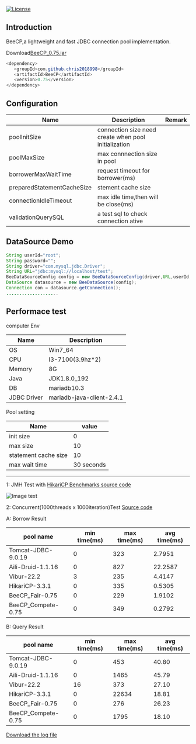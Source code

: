 [![License](https://img.shields.io/badge/license-Apache%202-4EB1BA.svg)](https://www.apache.org/licenses/LICENSE-2.0.html)

Introduction
---
BeeCP,a lightweight and  fast JDBC connection pool implementation. 

Download<a href="http://central.maven.org/maven2/com/github/chris2018998/BeeCP/0.75/BeeCP-0.75.jar">BeeCP_0.75.jar</a>

```java
<dependency>
   <groupId>com.github.chris2018998</groupId>
   <artifactId>BeeCP</artifactId>
   <version>0.75</version>
</dependency>

```

Configuration
---
|  Name  |   Description |   Remark |
| ------------ | ------------ | ------------ |
| poolInitSize  | connection size need create when pool initialization  |   |
| poolMaxSize |  max connnection size in pool |    |
| borrowerMaxWaitTime |request timeout for borrower(ms)  |   |
| preparedStatementCacheSize | stement cache size |   |
| connectionIdleTimeout  | max idle time,then will be close(ms)  |    |
| validationQuerySQL |  a test sql to check connection ative   |    |   |

DataSource Demo
---
```java
String userId="root";
String password="";
String driver="com.mysql.jdbc.Driver";
String URL="jdbc:mysql://localhost/test";
BeeDataSourceConfig config = new BeeDataSourceConfig(driver,URL,userId,password);
DataSource datasource = new BeeDataSource(config);
Connection con = datasource.getConnection();
....................
```

Performace test
---

computer Env

|  Name        |  Description | 
| ------------ | ------------ | 
|  OS          | Win7_64      |   
| CPU          | I3-7100(3.9hz*2) |  
| Memory       | 8G           |   
| Java         |JDK1.8.0_192  |  
|  DB          | mariadb10.3  |  
| JDBC Driver  | mariadb-java-client-2.4.1  |   |  

Pool setting 

|  Name                |  value     | 
| ------------         | -----------| 
| init size            | 0          |   
| max size             | 10         |  
| statement cache size | 10         | 
| max wait time        | 30 seconds |  |  

---
1: JMH Test with <a href="https://github.com/Chris2018998/BeeCP/blob/master/doc/HikariCP-jdbcBech.zip">HikariCP Benchmarks source code</a> 

![Image text](https://github.com/Chris2018998/BeeCP/blob/master/doc/HikariCP-jdbcBech.png)

2: Concurrent(1000threads x 1000iteration)Test <a href="https://github.com/Chris2018998/BeeCP/blob/master/doc/Jdbc-Performace.zip">Source code</a> 

A: Borrow Result

|  pool name          |  min time(ms)    |  max time(ms) | avg time(ms)  | 
| ------------        | ------------     | ------------      | ------------  | 
| Tomcat-JDBC-9.0.19  |  0               | 323               |   2.7951      | 
| Aili-Druid-1.1.16   |  0               | 827               |   22.2587     | 
| Vibur-22.2          |  3               | 235               |   4.4147      | 
| HikariCP-3.3.1      |  0               | 335               |   0.5305      | 
| BeeCP_Fair-0.75     |  0               | 229               |   1.9102      | 
| BeeCP_Compete-0.75  |  0               | 349               |   0.2792      | 

B: Query Result

|  pool name          |  min time(ms)    | max time(ms)      | avg time(ms)  | 
| ------------        | ------------     | ------------      | ------------  | 
| Tomcat-JDBC-9.0.19  |  0               | 453               |   40.80       | 
| Aili-Druid-1.1.16   |  0               | 1465              |   45.79       | 
| Vibur-22.2          |  16              | 373               |   27.10       | 
| HikariCP-3.3.1      |  0               | 22634             |   18.81       | 
| BeeCP_Fair-0.75     |  0               | 276               |   26.23       | 
| BeeCP_Compete-0.75  |  0               | 1795              |   18.10       | 

<a href="https://github.com/Chris2018998/BeeCP/blob/master/doc/JDBCPool.log">Download the log file</a> 

